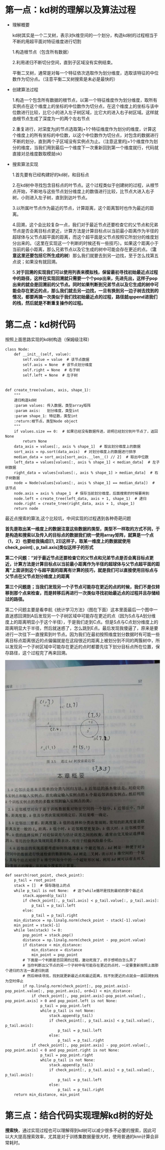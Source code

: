 # 第一点：kd树的理解以及算法过程

* 理解概要
  
  kd树其实是一个二叉树，表示对k维空间的一个划分，构造kd树的过程相当于不断的用超平面对特征维度进行切割

  1.构造根节点（包含所有数据）

  2.利用递归不断切分空间，直到子区域没有实例结束。

  平衡二叉树，通常是对每一个特征依次选取作为划分维度，选取该特征的中位数作为切分点。（注意平衡二叉树搜索是未必是最快的）

* 创建算法过程
  
  1.构造一个包含所有数据的根节点，以第一个特征维度作为划分维度，取所有实例点在这个维度上的坐标的中位数作为切分点，在这个维度上的坐标与该中位数进行比较，比它小的进入左子树区域，比它大的进入右子树区域。这样就由根节点生成了深度为一的两个左右节点

  2.重复进行，对深度为j的节点选取第j+1个特征维度作为划分的维度，计算这个维度上的所有坐标的中位数，以这个中位数作为切分点，对包含的数据进行不断的划分，直到两个子区域没有实例点为止。（注意这里的j+1个维度作为划分的维度，当我们用到最后一个维度下一次重新回到第一个维度就行，代码就直接对总维度数取模就ok）

* 搜索算法实现
  
  1.首先要有已经构建好的kd树，和目标点

  2.在kd树中寻找包含目标点的叶节点。这个过程类似于创建树的过程，从根节点开始，不断地与这些节点划分维度上的数值进行比较，比节点大进入右子树，小则进入左子树，直到到达叶节点。

  3.以所属叶节点作为最近的节点，计算距离，这个距离暂时也作为最近的距离。

  4.回溯，这个会比较复杂一点，我们对于最近节点还要检查它的父节点和兄弟节点是否会离目标点更近，计算方法是计算目标点以当前最小距离作为半径的超球体与父节点超平面的距离，而这个超平面是父节点按照它所划分的维度划分出来的。（这里在实现这一个判断的时候还有一些技巧）。如果这个距离小于当前的最小距离，那么兄弟节点以及它生成的树中可能会存在更近的点。（**注意这里还要包括它所生成的树**）那么我们就要去到另一边找，至于怎么找第五点说；如果没有就回溯。

  5.**对于回溯的实现我们可以使用列表来模拟栈，保留最初寻找初始最近点过程中的路径，这样在实现回溯就只需要一个个pop出来，先进先出，这样子pop出来的就会是回溯前的父节点。同时如果判断到兄弟节点以及它生成的树中可能会存在更近的点，那么我们就去另一边找，一旦有换到另一边子树去找到的情况，都要再搞一次类似于我们找初始最近点的过程，路径就qppend进我们的栈，然后就是不断重复操作的过程。**

# 第二点：kd树代码

按照上面思路实现的kd树构造（保姆级注释）
```
class Node:
    def __init__(self, value):
        self.value = value  # 该节点数据
        self.axis = None  # 该节点划分维度
        self.right = None  # 右子树
        self.left = None  # 左子树


def create_tree(values, axis, shape_1):
    """
    递归构造kd树
    :param values: 传入数据，类型array矩阵
    :param axis:   划分维度，类型int
    :param shape_1: 特征数，类型int
    :return:根节点，类型Node object
    """
    if values.size == 0:  # 如果已经没有数据传进，说明已经划分到叶节点了，返回None
        return None
    data_axis = values[:, axis % shape_1]  # 取出划分维度上的数据
    sort_axis = np.sort(data_axis)  # 对划分维度上的数据进行排序
    median_data = sort_axis[sort_axis.__len__() // 2]  # 取出中位数
    left_data = values[values[:, axis % shape_1] < median_data]  # 左子树数据
    right_data = values[values[:, axis % shape_1] > median_data]  # 右子树数据
    node = Node(values[values[:, axis % shape_1] == median_data])  # 该节点
    node.axis = axis % shape_1  # 保存当前划分维度，后面搜索的时候要用到
    node.left = create_tree(left_data, axis + 1, shape_1)  # 递归
    node.right = create_tree(right_data, axis + 1, shape_1)
    return node
```

最近点搜索的算法,这个比较坑，中间实现的过程遇到各种奇葩问题

**首先是取出某一维度上的数据注意这些数据的类型，类型不一样取的方式不同，于是构造和搜索以及传入的目标点的数据我们统一使用array矩阵，就算是一个点（1，2）也要给我搞成[[1, 2]]这样子，取某一维度上的数据就使用check_point[:, p_tail.axis]类似这样子的形式**

**第二个问题：“对于最近节点还要检查它的父节点和兄弟节点是否会离目标点更近，计算方法是计算目标点以当前最小距离作为半径的超球体与父节点超平面的距离”上面讲到这个与超平面的距离有计算的技巧，就是我们可以直接使用目标点与父节点在父节点划分维度上的距离**

**第三个问题是；当我们发现另一个子节点可能存在更近的点的时候，我们不是仅转移到那个点来检查，而是转移后再进行一次类似寻找初始最近点的过程并且存储经过的路径。**

第二个问题主要是看李航《统计学习方法》（图在下面）这本里面最后一个图中一直迷惑回溯到A后发现另一个子树区域中可能存在更近的点（因为S点与A划分维度上的距离明显小于这个半径），于是我们走到C点。但是S点与C点划分维度上的距离明显大于半径，然后就迷惑了，怎么跳到E点。最后发现我傻逼了，原来是要进行一次往下一直搜索到叶节点。因为我们在最初按照维度划分数据时有可能一些离目标点距离很近的点偏偏就是在这段很近的距离上被划分到不同的两簇树中，所以发现另一个子树区域中可能存在更近的点时都要先往下划分目标点所在位置，保存路径，这个过程完了再来回溯。

<img src = "./pictrue/李航kd树.jpg">

```
def search(root_point, check_point):
    p_tail = root_point
    stack = []  # 保存路径上的点
    while p_tail is not None:  # 这个while循环是找到最初的那个最近点
        stack.append(p_tail)
        if check_point[:, p_tail.axis] < p_tail.value[:, p_tail.axis]:
            p_tail = p_tail.left
        else:
            p_tail = p_tail.right
    min_distance = np.linalg.norm(check_point - stack[-1].value)
    min_point = stack[-1]
    while len(stack) != 0:
        pop_point = stack.pop()
        distance = np.linalg.norm(check_point - pop_point.value)
        if distance < min_distance:
            min_distance = distance
            min_point = pop_point
        # 下面是一个判断是否回溯的过程，激动死我了，终于想明白怎么弄了
        # 当你判断出父节点的另一个子树中有可能存在更近的点时，一定要重新按照上面那个递归的方法一直递归到底
        # 然后继续寻找，找到就更新最近点和最近距离，找不到更近的点就会一直回溯到栈为空时停止
        if np.linalg.norm(check_point[:, pop_point.axis]-pop_point.value[:, pop_point.axis], ord=1) < min_distance:
            if check_point[:, pop_point.axis]-pop_point.value[:, pop_point.axis] > 0 and pop_point.left is not None:
                p_tail = pop_point.left
                while p_tail is not None:
                    stack.append(p_tail)
                    if check_point[:, p_tail.axis] < p_tail.value[:, p_tail.axis]:
                        p_tail = p_tail.left
                    else:
                        p_tail = p_tail.right
            if check_point[:, pop_point.axis] - pop_point.value[:, pop_point.axis] < 0 and pop_point.right is not None:
                p_tail = pop_point.right
                while p_tail is not None:
                    stack.append(p_tail)
                    if check_point[:, p_tail.axis] < p_tail.value[:, p_tail.axis]:
                        p_tail = p_tail.left
                    else:
                        p_tail = p_tail.right
    return min_distance, min_point
```

# 第三点：结合代码实现理解kd树的好处
**搜索快**，通过实现过程也可以理解得到kd树可以减少很多不必要的搜索，因此可以大大提高搜索效率，尤其是对于训练集数据量很大时，使用普通的knn计算会非常耗时。
